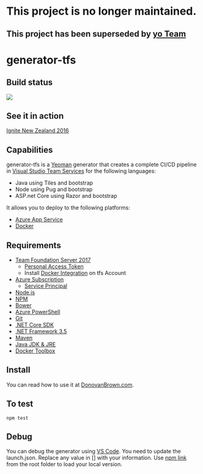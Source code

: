 # This project is no longer maintained.
## This project has been superseded by [yo Team](https://github.com/DarqueWarrior/generator-team)

# generator-tfs

## Build status
![](https://dlb.visualstudio.com/_apis/public/build/definitions/40202688-4713-4e5d-85ea-958146d71db6/53/badge)

## See it in action
[Ignite New Zealand 2016](https://channel9.msdn.com/Events/Ignite/New-Zealand-2016/M328)

## Capabilities
generator-tfs is a [Yeoman](http://yeoman.io/) generator that creates a complete CI/CD pipeline in [Visual Studio Team Services](https://www.visualstudio.com/tfs-test/) for the following languages:
- Java using Tiles and bootstrap
- Node using Pug and bootstrap
- ASP.net Core using Razor and bootstrap

It allows you to deploy to the following platforms:
- [Azure App Service](https://azure.microsoft.com/en-us/services/app-service/web/)
- [Docker](https://www.docker.com/)

## Requirements
- [Team Foundation Server 2017](https://www.visualstudio.com/downloads/)
   - [Personal Access Token](https://www.visualstudio.com/en-us/docs/setup-admin/team-services/use-personal-access-tokens-to-authenticate)
   - Install [Docker Integration](https://marketplace.visualstudio.com/items?itemName=ms-vscs-rm.docker) on tfs Account
- [Azure Subscription](https://azure.microsoft.com/en-us/free/)
   - [Service Principal](http://donovanbrown.com/post/Creating-an-Azure-Resource-Manager-Service-Endpoint-in-new-Portal)
- [Node.js](http://nodejs.org/)
- [NPM](https://www.npmjs.com/)
- [Bower](https://bower.io/)
- [Azure PowerShell](https://azure.microsoft.com/en-us/downloads/)
- [Git](http://git-scm.org/)
- [.NET Core SDK](http://dot.net)
- [.NET Framework 3.5](https://www.microsoft.com/en-us/download/details.aspx?id=21)
- [Maven](http://maven.apache.org/)
- [Java JDK & JRE](http://www.oracle.com/technetwork/java/javase/downloads/jdk8-downloads-2133151.html)
- [Docker Toolbox](https://github.com/docker/toolbox/releases)

## Install
You can read how to use it at [DonovanBrown.com](http://www.donovanbrown.com/post/yo-TFS). 

## To test
`npm test`

## Debug
You can debug the generator using [VS Code](http://code.visualstudio.com/). You need to update the launch.json. Replace any value in [] with your information.  Use [npm link](https://docs.npmjs.com/cli/link) from the root folder to load your local version.
